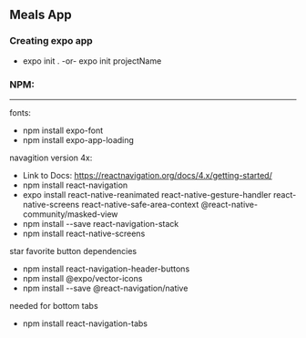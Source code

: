 ## Meals App

### Creating expo app
* expo init .     -or-     expo init projectName

### NPM:
---------------------------------------------------------------------
fonts:
* npm install expo-font
* npm install expo-app-loading

navagition version 4x:
* Link to Docs: https://reactnavigation.org/docs/4.x/getting-started/
* npm install react-navigation
* expo install react-native-reanimated react-native-gesture-handler react-native-screens react-native-safe-area-context @react-native-community/masked-view
* npm install --save react-navigation-stack
* npm install react-native-screens

star favorite button dependencies 
* npm install react-navigation-header-buttons
* npm install @expo/vector-icons
* npm install --save @react-navigation/native

needed for bottom tabs
* npm install react-navigation-tabs